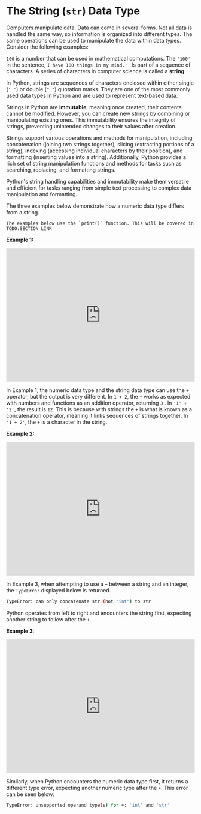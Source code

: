 # The String (`str`) Data Type

Computers manipulate data. Data can come in several forms. Not all data is handled the same way, so information is organized into different types. The same operations can be used to manipulate the data within data types. Consider the following examples:

`100` is a number that can be used in mathematical computations. The `'100'` in the sentence, `I have 100 things in my mind.' ` Is part of a sequence of characters. A series of characters in computer science is called a **string**. 

In Python, strings are sequences of characters enclosed within either single (`' '`) or double (`" "`) quotation marks. They are one of the most commonly used data types in Python and are used to represent text-based data.

Strings in Python are **immutable**, meaning once created, their contents cannot be modified. However, you can create new strings by combining or manipulating existing ones. This immutability ensures the integrity of strings, preventing unintended changes to their values after creation.

Strings support various operations and methods for manipulation, including concatenation (joining two strings together), slicing (extracting portions of a string), indexing (accessing individual characters by their position), and formatting (inserting values into a string). Additionally, Python provides a rich set of string manipulation functions and methods for tasks such as searching, replacing, and formatting strings.

Python's string handling capabilities and immutability make them versatile and efficient for tasks ranging from simple text processing to complex data manipulation and formatting.

The three examples below demonstrate how a numeric data type differs from a string.

```{note}
The examples below use the `print()` function. This will be covered in TODO:SECTION LINK
```



**Example 1:**

<iframe src="https://trinket.io/embed/python3/f10fdf980c" width="100%" height="356" frameborder="0" marginwidth="0" marginheight="0" allowfullscreen></iframe>

In Example 1, the numeric data type and the string data type can use the `+` operator, but the output is very different. In `1 + 2`, the `+` works as expected with numbers and functions as an addition operator, returning `3` . In `'1' + '2'`, the result is `12`. This is because with strings the `+` is what is known as a concatenation operator, meaning it links sequences of strings together. In `'1 + 2'`, the `+` is a character in the string. 

**Example 2:**

<iframe src="https://trinket.io/embed/python3/ce5a838eb2" width="100%" height="356" frameborder="0" marginwidth="0" marginheight="0" allowfullscreen></iframe>

In Example 3, when attempting to use a `+` between a string and an integer, the `TypeError` displayed below is returned. 

```bash
TypeError: can only concatenate str (not "int") to str
```

Python operates from left to right and encounters the string first, expecting another string to follow after the `+`.



**Example 3:**

<iframe src="https://trinket.io/embed/python3/fc0c9bc3f6" width="100%" height="356" frameborder="0" marginwidth="0" marginheight="0" allowfullscreen></iframe>

Similarly, when Python encounters the numeric data type first, it returns a different type error, expecting another numeric type after the `+`. This error can be seen below:

```bash
TypeError: unsupported operand type(s) for +: 'int' and 'str'
```

